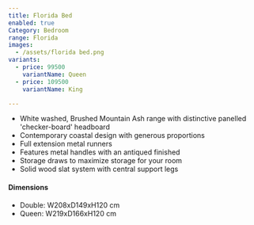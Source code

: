 ```yaml
---
title: Florida Bed
enabled: true
Category: Bedroom
range: Florida
images:
  - /assets/florida bed.png
variants:
  - price: 99500
    variantName: Queen
  - price: 109500
    variantName: King

---
```

* White washed, Brushed Mountain Ash range with distinctive panelled 'checker-board' headboard
* Contemporary coastal design with generous proportions
* Full extension metal runners
* Features metal handles with an antiqued finished
* Storage draws to maximize storage for your room
* Solid wood slat system with central support legs


#### Dimensions
* Double: W208xD149xH120 cm
* Queen: W219xD166xH120 cm
